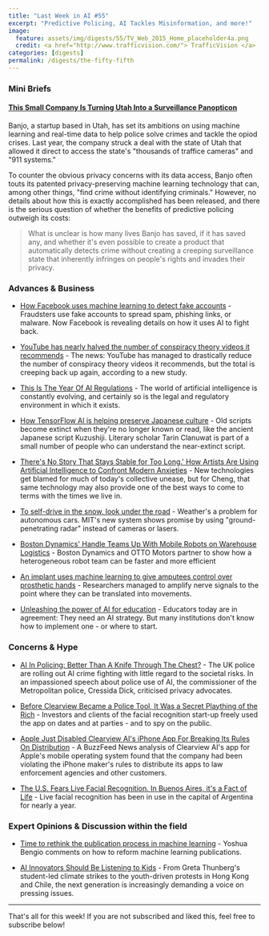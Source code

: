 ```yaml
---
title: "Last Week in AI #55"
excerpt: "Predictive Policing, AI Tackles Misinformation, and more!"
image: 
  feature: assets/img/digests/55/TV_Web_2015_Home_placeholder4a.png
  credit: <a href="http://www.trafficvision.com/"> TrafficVision </a>
categories: [digests]
permalink: /digests/the-fifty-fifth
---
```


### Mini Briefs

#### [This Small Company Is Turning Utah Into a Surveillance Panopticon](https://www.vice.com/en_us/article/k7exem/banjo-ai-company-utah-surveillance-panopticon)

Banjo, a startup based in Utah, has set its ambitions on using machine learning and real-time data to help police solve crimes and tackle the opiod crises.
Last year, the company struck a deal with the state of Utah that allowed it direct to access the state's "thousands of traffice cameras" and "911 systems."

To counter the obvious privacy concerns with its data access, Banjo often touts its patented privacy-preserving machine learning technology that can, among other things, "find crime without identifying criminals."
However, no details about how this is exactly accomplished has been released, and there is the serious question of whether the benefits of predictive policing outweigh its costs:

> What is unclear is how many lives Banjo has saved, if it has saved any, and whether it's even possible to create a product that automatically detects crime without creating a creeping surveillance state that inherently infringes on people's rights and invades their privacy.

### Advances & Business

* [How Facebook uses machine learning to detect fake accounts](https://www.technologyreview.com/s/615313/how-facebook-uses-machine-learning-to-detect-fake-accounts/) - Fraudsters use fake accounts to spread spam, phishing links, or malware. Now Facebook is revealing details on how it uses AI to fight back.

* [YouTube has nearly halved the number of conspiracy theory videos it recommends](https://www.technologyreview.com/f/615308/youtube-halved-conspiracy-theory-videos-recommends/) - The news: YouTube has managed to drastically reduce the number of conspiracy theory videos it recommends, but the total is creeping back up again, according to a new study.

* [This Is The Year Of AI Regulations](https://www.forbes.com/sites/cognitiveworld/2020/03/01/this-is-the-year-of-ai-regulations/) - The world of artificial intelligence is constantly evolving, and certainly so is the legal and regulatory environment in which it exists.

* [How TensorFlow AI is helping preserve Japanese culture](https://about.google/intl/ALL_in/stories/tensorflow-ai-japanese-culture/) - Old scripts become extinct when they're no longer known or read, like the ancient Japanese script Kuzushiji. Literary scholar Tarin Clanuwat is part of a small number of people who can understand the near-extinct script.

* [There's No Story That Stays Stable for Too Long.' How Artists Are Using Artificial Intelligence to Confront Modern Anxieties](https://time.com/5792613/ai-art/) - New technologies get blamed for much of today's collective unease, but for Cheng, that same technology may also provide one of the best ways to come to terms with the times we live in.

* [To self-drive in the snow, look under the road](http://news.mit.edu/2020/to-self-drive-in-snow-look-under-road-0226) - Weather's a problem for autonomous cars. MIT's new system shows promise by using "ground-penetrating radar" instead of cameras or lasers.

* [Boston Dynamics' Handle Teams Up With Mobile Robots on Warehouse Logistics](https://spectrum.ieee.org/automaton/robotics/industrial-robots/boston-dynamics-otto-motors-warehouse-logistics?utm_source=dlvr.it&utm_medium=facebook&fbclid=IwAR3wz05pRnI1A3o378t7DJrEyb3HVLHQyi3_vJS49eZDkJPzswV3try8FLU) - Boston Dynamics and OTTO Motors partner to show how a heterogeneous robot team can be faster and more efficient

* [An implant uses machine learning to give amputees control over prosthetic hands](https://www.technologyreview.com/s/615311/implant-machine-learning-amputees-control-prosthetic-hands-ai/) - Researchers managed to amplify nerve signals to the point where they can be translated into movements.

* [Unleashing the power of AI for education](https://www.technologyreview.com/s/615310/unleashing-the-power-of-ai-for-education/) - Educators today are in agreement: They need an AI strategy. But many institutions don't know how to implement one - or where to start.

### Concerns & Hype

* [AI In Policing: Better Than A Knife Through The Chest?](https://www.forbes.com/sites/noelsharkey/2020/03/06/ai-in-policing-better-than-a-knife-through-the-chest/) - The UK police are rolling out AI crime fighting with little regard to the societal risks. In an impassioned speech about police use of AI, the commissioner of the Metropolitan police, Cressida Dick, criticised privacy advocates.

* [Before Clearview Became a Police Tool, It Was a Secret Plaything of the Rich](https://www.nytimes.com/2020/03/05/technology/clearview-investors.html) - Investors and clients of the facial recognition start-up freely used the app on dates and at parties - and to spy on the public.

* [Apple Just Disabled Clearview AI's iPhone App For Breaking Its Rules On Distribution](https://www.buzzfeednews.com/article/loganmcdonald/apple-clearview-app-violates-tos-supension) - A BuzzFeed News analysis of Clearview AI's app for Apple's mobile operating system found that the company had been violating the iPhone maker's rules to distribute its apps to law enforcement agencies and other customers.

* [The U.S. Fears Live Facial Recognition. In Buenos Aires, it's a Fact of Life](https://onezero.medium.com/the-u-s-fears-live-facial-recognition-in-buenos-aires-its-a-fact-of-life-52019eff454d) - Live facial recognition has been in use in the capital of Argentina for nearly a year.

### Expert Opinions & Discussion within the field

* [Time to rethink the publication process in machine learning](https://yoshuabengio.org/2020/02/26/time-to-rethink-the-publication-process-in-machine-learning/) - Yoshua Bengio comments on how to reform machine learning publications.

* [AI Innovators Should Be Listening to Kids](https://www.wired.com/story/ai-innovators-should-be-listening-to-kids/) - From Greta Thunberg's student-led climate strikes to the youth-driven protests in Hong Kong and Chile, the next generation is increasingly demanding a voice on pressing issues.

<hr>

That's all for this week! If you are not subscribed and liked this, feel free to subscribe below!
